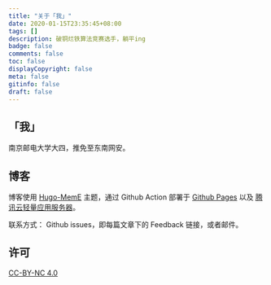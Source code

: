 ```yaml
---
title: "关于「我」"
date: 2020-01-15T23:35:45+08:00
tags: []
description: 破铜烂铁算法竞赛选手，躺平ing
badge: false
comments: false
toc: false
displayCopyright: false
meta: false
gitinfo: false
draft: false
---
```


## 「我」

南京邮电大学大四，推免至东南网安。

## 博客

博客使用 [Hugo-MemE](https://github.com/reuixiy/hugo-theme-meme) 主题，通过 Github Action 部署于 [Github Pages](https://yuhixyz.github.io) 以及 [腾讯云轻量应用服务器](https://yuhi.xyz)。

联系方式： Github issues，即每篇文章下的 Feedback 链接，或者邮件。

## 许可

[CC-BY-NC 4.0](https://creativecommons.org/licenses/by-nc/4.0/)
